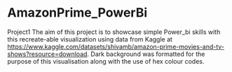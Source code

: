 # AmazonPrime_PowerBi
Project1
The aim of this project is to showcase simple Power_bi skills with this recreate-able visualization using data from Kaggle at https://www.kaggle.com/datasets/shivamb/amazon-prime-movies-and-tv-shows?resource=download. 
Dark background was formatted for the purpose of this visualisation along with the use of hex colour codes.
